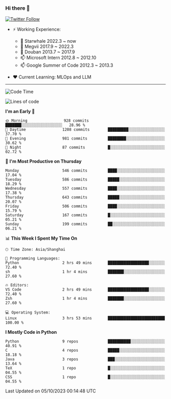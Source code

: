 ### Hi there 👋

[![Twitter Follow](https://img.shields.io/twitter/follow/tianweidut?style=social)](https://twitter.com/tianweidut)

- ⚡ Working Experience:
  - 🔭 Starwhale 2022.3 ~ now
  - 🌱 Megvii 2017.9 ~ 2022.3
  - 🌱 Douban 2013.7 ~ 2017.9
  - 📫 Microsoft Intern 2012.8 ~ 2012.10
  - 📫 Google Summer of Code 2012.3 ~ 2013.3

- ❤️ Current Learning: MLOps and LLM

---
<!--START_SECTION:waka-->
![Code Time](http://img.shields.io/badge/Code%20Time-4%2C545%20hrs%2049%20mins-blue)

![Lines of code](https://img.shields.io/badge/From%20Hello%20World%20I%27ve%20Written-1.6%20million%20lines%20of%20code-blue)

**I'm an Early 🐤** 

```text
🌞 Morning                928 commits         ███████░░░░░░░░░░░░░░░░░░   28.96 % 
🌆 Daytime                1208 commits        █████████░░░░░░░░░░░░░░░░   37.70 % 
🌃 Evening                981 commits         ████████░░░░░░░░░░░░░░░░░   30.62 % 
🌙 Night                  87 commits          █░░░░░░░░░░░░░░░░░░░░░░░░   02.72 % 
```
📅 **I'm Most Productive on Thursday** 

```text
Monday                   546 commits         ████░░░░░░░░░░░░░░░░░░░░░   17.04 % 
Tuesday                  586 commits         █████░░░░░░░░░░░░░░░░░░░░   18.29 % 
Wednesday                557 commits         ████░░░░░░░░░░░░░░░░░░░░░   17.38 % 
Thursday                 643 commits         █████░░░░░░░░░░░░░░░░░░░░   20.07 % 
Friday                   506 commits         ████░░░░░░░░░░░░░░░░░░░░░   15.79 % 
Saturday                 167 commits         █░░░░░░░░░░░░░░░░░░░░░░░░   05.21 % 
Sunday                   199 commits         ██░░░░░░░░░░░░░░░░░░░░░░░   06.21 % 
```


📊 **This Week I Spent My Time On** 

```text
🕑︎ Time Zone: Asia/Shanghai

💬 Programming Languages: 
Python                   2 hrs 49 mins       ██████████████████░░░░░░░   72.40 % 
sh                       1 hr 4 mins         ███████░░░░░░░░░░░░░░░░░░   27.60 % 

🔥 Editors: 
VS Code                  2 hrs 49 mins       ██████████████████░░░░░░░   72.40 % 
Zsh                      1 hr 4 mins         ███████░░░░░░░░░░░░░░░░░░   27.60 % 

💻 Operating System: 
Linux                    3 hrs 53 mins       █████████████████████████   100.00 % 
```

**I Mostly Code in Python** 

```text
Python                   9 repos             ██████████░░░░░░░░░░░░░░░   40.91 % 
C                        4 repos             █████░░░░░░░░░░░░░░░░░░░░   18.18 % 
Java                     3 repos             ███░░░░░░░░░░░░░░░░░░░░░░   13.64 % 
TeX                      1 repo              █░░░░░░░░░░░░░░░░░░░░░░░░   04.55 % 
CSS                      1 repo              █░░░░░░░░░░░░░░░░░░░░░░░░   04.55 % 
```




 Last Updated on 05/10/2023 00:14:48 UTC
<!--END_SECTION:waka-->
